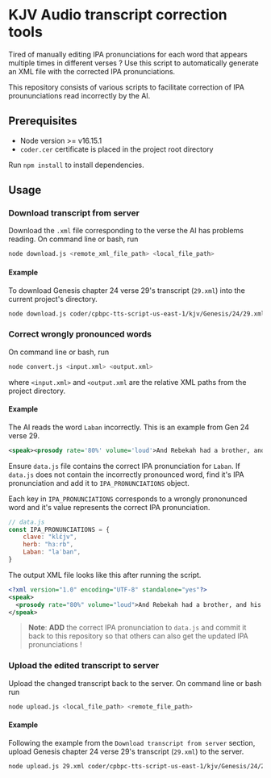 # KJV Audio transcript correction tools

Tired of manually editing IPA pronunciations for each word that appears multiple times in different verses ? Use this script to automatically generate an XML file with the corrected IPA pronunciations.

This repository consists of various scripts to facilitate correction of IPA proununciations read incorrectly by the AI.

## Prerequisites
- Node version >= v16.15.1
- `coder.cer` certificate is placed in the project root directory

Run `npm install` to install dependencies.

## Usage

### Download transcript from server
Download the `.xml` file corresponding to the verse the AI has problems reading. On command line or bash, run
```bash
node download.js <remote_xml_file_path> <local_file_path>
```

#### Example
To download Genesis chapter 24 verse 29's transcript (`29.xml`) into the current project's directory. 
```bash
node download.js coder/cpbpc-tts-script-us-east-1/kjv/Genesis/24/29.xml 29.xml
```

### Correct wrongly pronounced words
On command line or bash, run
```bash
node convert.js <input.xml> <output.xml>
```
where `<input.xml>` and `<output.xml` are the relative XML paths from the project directory.


#### Example
The AI reads the word `Laban` incorrectly. This is an example from Gen 24 verse 29.
```XML
<speak><prosody rate='80%' volume='loud'>And Rebekah had a brother, and his name was Laban: and Laban ran out unto the man, unto the well.</prosody></speak>
```

Ensure `data.js` file contains the correct IPA pronunciation for `Laban`. If `data.js` does not contain the incorrectly pronounced word, find it's IPA pronunciation and add it to `IPA_PRONUNCIATIONS` object. 

Each key in `IPA_PRONUNCIATIONS` corresponds to a wrongly prononunced word and it's value represents the correct IPA pronunciation.


```javascript
// data.js
const IPA_PRONUNCIATIONS = {
    clave: "klɛ́jv",
    herb: "hɜːrb",
    Laban: "laˈban",
}
```

The output XML file looks like this after running the script.

```XML
<?xml version="1.0" encoding="UTF-8" standalone="yes"?>
<speak>
  <prosody rate="80%" volume="loud">And Rebekah had a brother, and his name was <phoneme alphabet='ipa' ph="laˈban">Laban</phoneme>: and <phoneme alphabet='ipa' ph="laˈban">Laban</phoneme> ran out unto the man, unto the well.</prosody>
</speak>
```

> __Note__: **ADD** the correct IPA pronunciation to `data.js` and commit it back to this repository so that others can also get the updated IPA pronunciations !

### Upload the edited transcript to server
Upload the changed transcript back to the server. On command line or bash run
```bash
node upload.js <local_file_path> <remote_file_path>
```

#### Example
Following the example from the `Download transcript from server` section, upload Genesis chapter 24 verse 29's transcript (`29.xml`) to the server.

```bash
node upload.js 29.xml coder/cpbpc-tts-script-us-east-1/kjv/Genesis/24/29.xml
```
